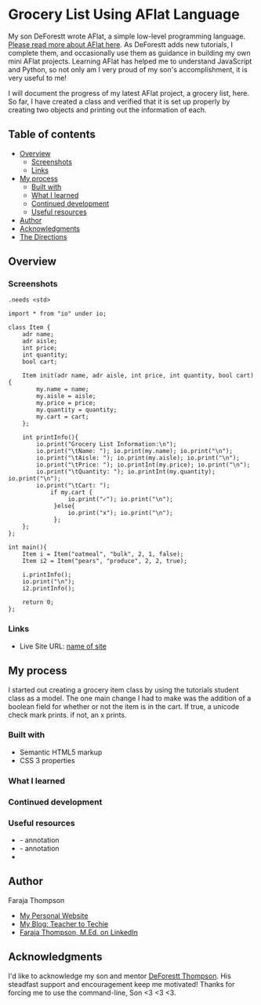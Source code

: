 # Grocery List Using AFlat Language

My son DeForestt wrote AFlat, a simple low-level programming language.  [Please read more about AFlat here](https://github.com/DeForestt/aflat). As DeForestt adds new tutorials, I complete them, and occasionally use them as guidance in building my own mini AFlat projects.  Learning AFlat has helped me to understand JavaScript and Python, so not only am I very proud of my son's accomplishment, it is very useful to me!

I will document the progress of my latest AFlat project, a grocery list, here.  So far, I have created a class and verified that it is set up properly by creating two objects and printing out the information of each.

## Table of contents

- [Overview](#overview)
  - [Screenshots](#screenshots)
  - [Links](#links)
- [My process](#my-process)
  - [Built with](#built-with)
  - [What I learned](#what-i-learned)
  - [Continued development](#continued-development)
  - [Useful resources](#useful-resources)
- [Author](#author)
- [Acknowledgments](#acknowledgments)
- [The Directions](#frontend-mentor---qr-code-component) 

## Overview




### Screenshots

```
.needs <std>

import * from "io" under io;

class Item {
	adr name;
	adr aisle;
	int price;
	int quantity;
	bool cart;

	Item init(adr name, adr aisle, int price, int quantity, bool cart){
		my.name = name;
		my.aisle = aisle;
		my.price = price;
		my.quantity = quantity;
		my.cart = cart;
	};

	int printInfo(){
		io.print("Grocery List Information:\n");
		io.print("\tName: "); io.print(my.name); io.print("\n");
		io.print("\tAisle: "); io.print(my.aisle); io.print("\n");
		io.print("\tPrice: "); io.printInt(my.price); io.print("\n");
		io.print("\tQuantity: "); io.printInt(my.quantity); io.print("\n");
		io.print("\tCart: "); 
			if my.cart {
				 io.print("✓"); io.print("\n");
	         }else{ 
				 io.print("x"); io.print("\n");
			 };
	};
};

int main(){
	Item i = Item("oatmeal", "bulk", 2, 1, false);
	Item i2 = Item("pears", "produce", 2, 2, true);

	i.printInfo();
	io.print("\n");
	i2.printInfo();

	return 0;
};
```



### Links

- Live Site URL: [name of site](URL)

## My process
I started out creating a grocery item class by using the tutorials student class as a model.  The one main change I had to make was the addition of a boolean field for whether or not the item is in the cart.  If true, a unicode check mark prints. if not, an x prints.


### Built with

- Semantic HTML5 markup
- CSS 3 properties

### What I learned



### Continued development



### Useful resources

- []() - annotation
- []() - annotation
- 
## Author

Faraja Thompson

- [My Personal Website](https://faraja17.github.io/my-website/)
- [My Blog: Teacher to Techie](https://faraja17.github.io/)
- [Faraja Thompson, M.Ed. on LinkedIn](https://www.linkedin.com/in/faraja-thompson-m-ed-70885b8/)

## Acknowledgments

I'd like to acknowledge my son and mentor [DeForestt Thompson](https://github.com/DeForestt).  His steadfast support and encouragement keep me motivated!  Thanks for forcing me to use the command-line, Son <3 <3 <3.
